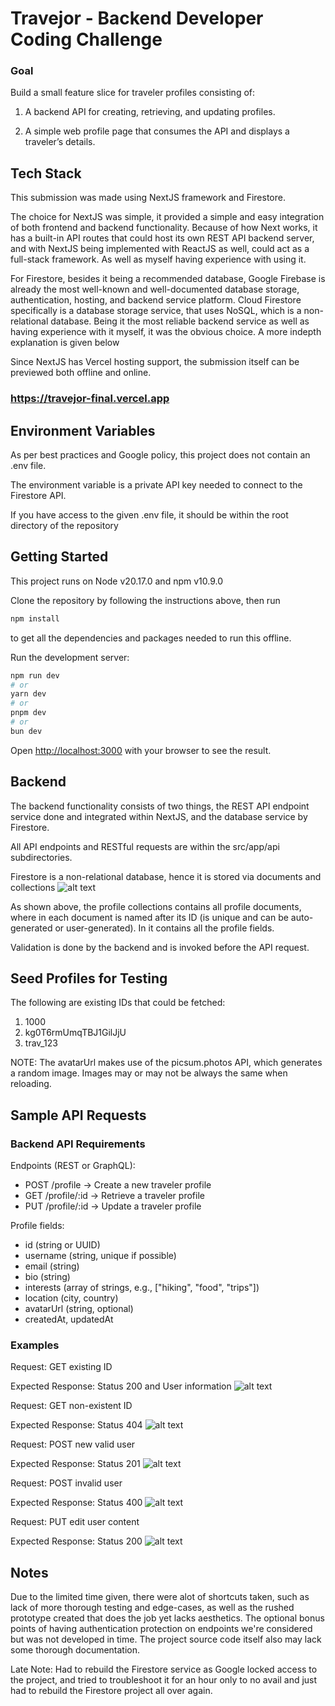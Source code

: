 # Travejor - Backend Developer Coding Challenge

### Goal

Build a small feature slice for traveler profiles consisting of:

1. A backend API for creating, retrieving, and updating profiles.

2. A simple web profile page that consumes the API and displays a traveler’s details.

## Tech Stack

This submission was made using NextJS framework and Firestore.

The choice for NextJS was simple, it provided a simple and easy integration of both frontend and backend functionality. Because of how Next works, it has a built-in API routes that could host its own REST API backend server, and with NextJS being implemented with ReactJS as well, could act as a full-stack framework. As well as myself having experience with using it.

For Firestore, besides it being a recommended database, Google Firebase is already the most well-known and well-documented database storage, authentication, hosting, and backend service platform. Cloud Firestore specifically is a database storage service, that uses NoSQL, which is a non-relational database. Being it the most reliable backend service as well as having experience with it myself, it was the obvious choice. A more indepth explanation is given below

Since NextJS has Vercel hosting support, the submission itself can be previewed both offline and online.

### https://travejor-final.vercel.app

## Environment Variables

As per best practices and Google policy, this project does not contain an .env file.

The environment variable is a private API key needed to connect to the Firestore API.

If you have access to the given .env file, it should be within the root directory of the repository

## Getting Started

This project runs on Node v20.17.0 and npm v10.9.0

Clone the repository by following the instructions above, then run

```bash
npm install
```

to get all the dependencies and packages needed to run this offline.

Run the development server:

```bash
npm run dev
# or
yarn dev
# or
pnpm dev
# or
bun dev
```

Open [http://localhost:3000](http://localhost:3000) with your browser to see the result.

## Backend

The backend functionality consists of two things, the REST API endpoint service done and integrated within NextJS, and the database service by Firestore.

All API endpoints and RESTful requests are within the src/app/api subdirectories.

Firestore is a non-relational database, hence it is stored via documents and collections
![alt text](readme/db.png)

As shown above, the profile collections contains all profile documents, where in each document is named after its ID (is unique and can be auto-generated or user-generated). In it contains all the profile fields.

Validation is done by the backend and is invoked before the API request.

## Seed Profiles for Testing

The following are existing IDs that could be fetched:

1. 1000
2. kg0T6rmUmqTBJ1GilJjU
3. trav_123

NOTE: The avatarUrl makes use of the picsum.photos API, which generates a random image. Images may or may not be always the same when reloading.

## Sample API Requests

### Backend API Requirements

Endpoints (REST or GraphQL):

- POST /profile → Create a new traveler profile
- GET /profile/:id → Retrieve a traveler profile
- PUT /profile/:id → Update a traveler profile

Profile fields:

- id (string or UUID)
- username (string, unique if possible)
- email (string)
- bio (string)
- interests (array of strings, e.g., ["hiking", "food", "trips"])
- location (city, country)
- avatarUrl (string, optional)
- createdAt, updatedAt

### Examples

Request: GET existing ID

Expected Response: Status 200 and User information
![alt text](readme/image.png)

Request: GET non-existent ID

Expected Response: Status 404
![alt text](readme/image2.png)

Request: POST new valid user

Expected Response: Status 201
![alt text](readme/image3.png)

Request: POST invalid user

Expected Response: Status 400
![alt text](readme/image4.png)

Request: PUT edit user content

Expected Response: Status 200
![alt text](readme/image5.png)

## Notes

Due to the limited time given, there were alot of shortcuts taken, such as lack of more thorough testing and edge-cases, as well as the rushed prototype created that does the job yet lacks aesthetics. The optional bonus points of having authentication protection on endpoints we're considered but was not developed in time. The project source code itself also may lack some thorough documentation.

Late Note: Had to rebuild the Firestore service as Google locked access to the project, and tried to troubleshoot it for an hour only to no avail and just had to rebuild the Firestore project all over again.
